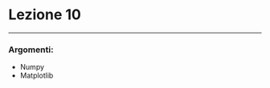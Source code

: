 # Lezione 10
_____________________________________________________________ 
 
### Argomenti: 
* Numpy
* Matplotlib